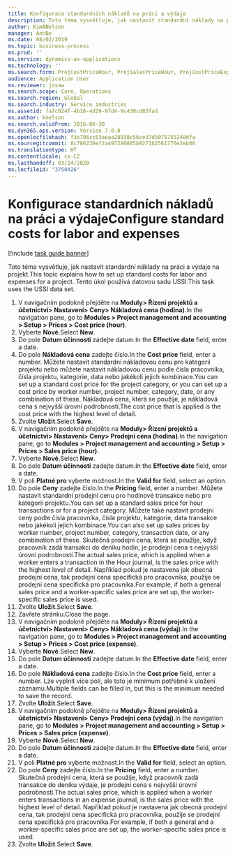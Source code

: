```yaml
---
title: Konfigurace standardních nákladů na práci a výdaje
description: Toto téma vysvětluje, jak nastavit standardní náklady na práci a výdaje na projekt.
author: KimANelson
manager: AnnBe
ms.date: 08/02/2019
ms.topic: business-process
ms.prod: ''
ms.service: dynamics-ax-applications
ms.technology: ''
ms.search.form: ProjCostPriceHour, ProjSalesPriceHour, ProjCostPriceExpense, ProjSalesPriceCost
audience: Application User
ms.reviewer: josaw
ms.search.scope: Core, Operations
ms.search.region: Global
ms.search.industry: Service industries
ms.assetid: fa7c024f-4b18-4d29-9fd4-9c430cd83fad
ms.author: knelson
ms.search.validFrom: 2016-06-30
ms.dyn365.ops.version: Version 7.0.0
ms.openlocfilehash: f3e796cc03aeaa28938c56ce37d5075755248dfa
ms.sourcegitcommit: 8c786230ef2a497280885b827162561776e2eb00
ms.translationtype: HT
ms.contentlocale: cs-CZ
ms.lasthandoff: 03/24/2020
ms.locfileid: "3750426"
---
```

# <a name="configure-standard-costs-for-labor-and-expenses"></a><span data-ttu-id="127aa-103">Konfigurace standardních nákladů na práci a výdaje</span><span class="sxs-lookup"><span data-stu-id="127aa-103">Configure standard costs for labor and expenses</span></span>

[!include [task guide banner](../../includes/task-guide-banner.md)]

<span data-ttu-id="127aa-104">Toto téma vysvětluje, jak nastavit standardní náklady na práci a výdaje na projekt.</span><span class="sxs-lookup"><span data-stu-id="127aa-104">This topic explains how to set up standard costs for labor and expenses for a project.</span></span> <span data-ttu-id="127aa-105">Tento úkol používá datovou sadu USSI.</span><span class="sxs-lookup"><span data-stu-id="127aa-105">This task uses the USSI data set.</span></span>

1. <span data-ttu-id="127aa-106">V navigačním podokně přejděte na **Moduly> Řízení projektů a účetnictví> Nastavení> Ceny> Nákladová cena (hodina)**.</span><span class="sxs-lookup"><span data-stu-id="127aa-106">In the navigation pane, go to **Modules > Project management and accounting > Setup > Prices > Cost price (hour)**.</span></span>
2. <span data-ttu-id="127aa-107">Vyberte **Nové**.</span><span class="sxs-lookup"><span data-stu-id="127aa-107">Select **New**.</span></span>
3. <span data-ttu-id="127aa-108">Do pole **Datum účinnosti** zadejte datum.</span><span class="sxs-lookup"><span data-stu-id="127aa-108">In the **Effective date** field, enter a date.</span></span>
4. <span data-ttu-id="127aa-109">Do pole **Nákladová cena** zadejte číslo.</span><span class="sxs-lookup"><span data-stu-id="127aa-109">In the **Cost price** field, enter a number.</span></span> <span data-ttu-id="127aa-110">Můžete nastavit standardní nákladovou cenu pro kategorii projektu nebo můžete nastavit nákladovou cenu podle čísla pracovníka, čísla projektu, kategorie, data nebo jakékoli jejich kombinace.</span><span class="sxs-lookup"><span data-stu-id="127aa-110">You can set up a standard cost price for the project category, or you can set up a cost price by worker number, project number, category, date, or any combination of these.</span></span> <span data-ttu-id="127aa-111">Nákladová cena, která se použije, je nákladová cena s nejvyšší úrovní podrobností.</span><span class="sxs-lookup"><span data-stu-id="127aa-111">The cost price that is applied is the cost price with the highest level of detail.</span></span>  
5. <span data-ttu-id="127aa-112">Zvolte **Uložit**.</span><span class="sxs-lookup"><span data-stu-id="127aa-112">Select **Save**.</span></span>
6. <span data-ttu-id="127aa-113">V navigačním podokně přejděte na **Moduly> Řízení projektů a účetnictví> Nastavení> Ceny> Prodejní cena (hodina)**.</span><span class="sxs-lookup"><span data-stu-id="127aa-113">In the navigation pane, go to **Modules > Project management and accounting > Setup > Prices > Sales price (hour)**.</span></span>
7. <span data-ttu-id="127aa-114">Vyberte **Nové**.</span><span class="sxs-lookup"><span data-stu-id="127aa-114">Select **New**.</span></span>
8. <span data-ttu-id="127aa-115">Do pole **Datum účinnosti** zadejte datum.</span><span class="sxs-lookup"><span data-stu-id="127aa-115">In the **Effective date** field, enter a date.</span></span>
9. <span data-ttu-id="127aa-116">V poli **Platné pro** vyberte možnost.</span><span class="sxs-lookup"><span data-stu-id="127aa-116">In the **Valid for** field, select an option.</span></span>
10. <span data-ttu-id="127aa-117">Do pole **Ceny** zadejte číslo.</span><span class="sxs-lookup"><span data-stu-id="127aa-117">In the **Pricing** field, enter a number.</span></span> <span data-ttu-id="127aa-118">Můžete nastavit standardní prodejní cenu pro hodinové transakce nebo pro kategorii projektu.</span><span class="sxs-lookup"><span data-stu-id="127aa-118">You can set up a standard sales price for hour transactions or for a project category.</span></span> <span data-ttu-id="127aa-119">Můžete také nastavit prodejní ceny podle čísla pracovníka, čísla projektu, kategorie, data transakce nebo jakékoli jejich kombinace.</span><span class="sxs-lookup"><span data-stu-id="127aa-119">You can also set up sales prices by worker number, project number, category, transaction date, or any combination of these.</span></span> <span data-ttu-id="127aa-120">Skutečná prodejní cena, která se použije, když pracovník zadá transakci do deníku hodin, je prodejní cena s nejvyšší úrovní podrobností.</span><span class="sxs-lookup"><span data-stu-id="127aa-120">The actual sales price, which is applied when a worker enters a transaction in the Hour journal, is the sales price with the highest level of detail.</span></span> <span data-ttu-id="127aa-121">Například pokud je nastavena jak obecná prodejní cena, tak prodejní cena specifická pro pracovníka, použije se prodejní cena specifická pro pracovníka.</span><span class="sxs-lookup"><span data-stu-id="127aa-121">For example, if both a general sales price and a worker-specific sales price are set up, the worker-specific sales price is used.</span></span>  
11. <span data-ttu-id="127aa-122">Zvolte **Uložit**.</span><span class="sxs-lookup"><span data-stu-id="127aa-122">Select **Save**.</span></span>
12. <span data-ttu-id="127aa-123">Zavřete stránku.</span><span class="sxs-lookup"><span data-stu-id="127aa-123">Close the page.</span></span>
13. <span data-ttu-id="127aa-124">V navigačním podokně přejděte na **Moduly> Řízení projektů a účetnictví> Nastavení> Ceny> Nákladová cena (výdaj)**.</span><span class="sxs-lookup"><span data-stu-id="127aa-124">In the navigation pane, go to **Modules > Project management and accounting > Setup > Prices > Cost price (expense)**.</span></span>
14. <span data-ttu-id="127aa-125">Vyberte **Nové**.</span><span class="sxs-lookup"><span data-stu-id="127aa-125">Select **New**.</span></span>
15. <span data-ttu-id="127aa-126">Do pole **Datum účinnosti** zadejte datum.</span><span class="sxs-lookup"><span data-stu-id="127aa-126">In the **Effective date** field, enter a date.</span></span>
16. <span data-ttu-id="127aa-127">Do pole **Nákladová cena** zadejte číslo.</span><span class="sxs-lookup"><span data-stu-id="127aa-127">In the **Cost price** field, enter a number.</span></span> <span data-ttu-id="127aa-128">Lze vyplnit více polí, ale toto je minimum potřebné k uložení záznamu.</span><span class="sxs-lookup"><span data-stu-id="127aa-128">Multiple fields can be filled in, but this is the minimum needed to save the record.</span></span>  
17. <span data-ttu-id="127aa-129">Zvolte **Uložit**.</span><span class="sxs-lookup"><span data-stu-id="127aa-129">Select **Save**.</span></span>
18. <span data-ttu-id="127aa-130">V navigačním podokně přejděte na **Moduly> Řízení projektů a účetnictví> Nastavení> Ceny> Prodejní cena (výdaj)**.</span><span class="sxs-lookup"><span data-stu-id="127aa-130">In the navigation pane, go to **Modules > Project management and accounting > Setup > Prices > Sales price (expense)**.</span></span>
19. <span data-ttu-id="127aa-131">Vyberte **Nové**.</span><span class="sxs-lookup"><span data-stu-id="127aa-131">Select **New**.</span></span>
20. <span data-ttu-id="127aa-132">Do pole **Datum účinnosti** zadejte datum.</span><span class="sxs-lookup"><span data-stu-id="127aa-132">In the **Effective date** field, enter a date.</span></span>
21. <span data-ttu-id="127aa-133">V poli **Platné pro** vyberte možnost.</span><span class="sxs-lookup"><span data-stu-id="127aa-133">In the **Valid for** field, select an option.</span></span>
22. <span data-ttu-id="127aa-134">Do pole **Ceny** zadejte číslo.</span><span class="sxs-lookup"><span data-stu-id="127aa-134">In the **Pricing** field, enter a number.</span></span> <span data-ttu-id="127aa-135">Skutečná prodejní cena, která se použije, když pracovník zadá transakce do deníku výdaje, je prodejní cena s nejvyšší úrovní podrobností.</span><span class="sxs-lookup"><span data-stu-id="127aa-135">The actual sales price, which is applied when a worker enters transactions in an expense journal, is the sales price with the highest level of detail.</span></span> <span data-ttu-id="127aa-136">Například pokud je nastavena jak obecná prodejní cena, tak prodejní cena specifická pro pracovníka, použije se prodejní cena specifická pro pracovníka.</span><span class="sxs-lookup"><span data-stu-id="127aa-136">For example, if both a general and a worker-specific sales price are set up, the worker-specific sales price is used.</span></span>  
23. <span data-ttu-id="127aa-137">Zvolte **Uložit**.</span><span class="sxs-lookup"><span data-stu-id="127aa-137">Select **Save**.</span></span>

